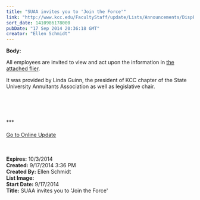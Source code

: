 ```yaml
---
title: "SUAA invites you to 'Join the Force'"
link: "http://www.kcc.edu/FacultyStaff/update/Lists/Announcements/DispForm.aspx?ID=1632"
sort_date: 1410986178000
pubDate: "17 Sep 2014 20:36:18 GMT"
creator: "Ellen Schmidt"
---
```


<div><b>Body:</b> <div class="ExternalClassF339AFACDA1C4AF89F735FC2F9DA6294"><p>​All employees are invited to view and act upon the information in <a href="/FacultyStaff/update/Documents/SUAAJointheForceflier.pdf">the attached flier</a>.</p>
<p>It was provided by Linda Guinn, the president of KCC chapter of the State University Annuitants Association as well as legislative chair.<br /></p>
<p> </p>
<p><br /> <br />***<br /> <br /><a href="/update">Go to Online Update</a><br /><br /> <br /></p></div></div>
<div><b>Expires:</b> 10/3/2014</div>
<div><b>Created:</b> 9/17/2014 3:36 PM</div>
<div><b>Created By:</b> Ellen Schmidt</div>
<div><b>List Image:</b> <a href="http://www.kcc.edu/SiteCollectionImages/SUAAJointheForcegraphic.jpg"></a></div>
<div><b>Start Date:</b> 9/17/2014</div>
<div><b>Title:</b> SUAA invites you to &#39;Join the Force&#39;</div>
